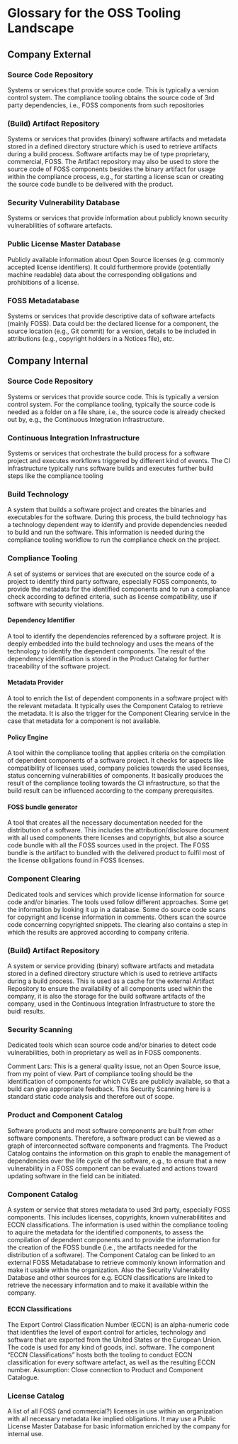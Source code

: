 # Glossary for the OSS Tooling Landscape

## Company External

### Source Code Repository
Systems or services that provide source code. This is typically a version control system. The compliance tooling obtains the source code of 3rd party dependencies, i.e., FOSS components from such repositories

### (Build) Artifact Repository
Systems or services that provides (binary) software artifacts and metadata stored in a defined directory structure which is used to retrieve artifacts during a build process. Software artifacts may be of type proprietary, commercial, FOSS. The Artifact repository may also be used to store the source code of FOSS components besides the binary artifact for usage within the compliance process, e.g., for starting a license scan or creating the source code bundle to be delivered with the product.

### Security Vulnerability Database
Systems or services that provide information about publicly known security vulnerabilities of software artefacts.

### Public License Master Database
Publicly available information about Open Source licenses (e.g. commonly accepted license identifiers). It could furthermore provide (potentially machine readable) data about the corresponding obligations and prohibitions of a license.

### FOSS Metadatabase
Systems or services that provide descriptive data of software artefacts (mainly FOSS). Data could be: the declared license for a component, the source location (e.g., Git commit) for a version, details to be included in attributions (e.g., copyright holders in a Notices file), etc.

## Company Internal

### Source Code Repository
Systems or services that provide source code. This is typically a version control system. For the compliance tooling, typically the source code is needed as a folder on a file share, i.e., the source code is already checked out by, e.g., the Continuous Integration infrastructure. 

### Continuous Integration Infrastructure
Systems or services that orchestrate the build process for a software project and executes workflows triggered by different kind of events. The CI infrastructure typically runs software builds and executes further build steps like the compliance tooling

### Build Technology
A system that builds a software project and creates the binaries and executables for the software. During this process, the build technology has a technology dependent way to identify and provide dependencies needed to build and run the software. This information is needed during the compliance tooling workflow to run the compliance check on the project.

### Compliance Tooling
A set of systems or services that are executed on the source code of a project to identify third party software, especially FOSS components, to provide the metadata for the identified components and to run a compliance check according to defined criteria, such as license compatibility, use if software with security violations.

#### Dependency Identifier
A tool to identify the dependencies referenced by a software project. It is deeply embedded into the build technology and uses the means of the technology to identify the dependent components. The result of the dependency identification is stored in the Product Catalog for further traceability of the software project.

#### Metadata Provider
A tool to enrich the list of dependent components in a software project with the relevant metadata. It typically uses the Component Catalog to retrieve the metadata. It is also the trigger for the Component Clearing service in the case that metadata for a component is not available.

#### Policy Engine
A tool within the compliance tooling that applies criteria on the compilation of dependent components of a software project. It checks for aspects like compatibility of licenses used, company policies towards the used licenses, status concerning vulnerabilities of components. It basically produces the result of the compliance tooling towards the CI infrastructure, so that the build result can be influenced according to the company prerequisites.

#### FOSS bundle generator
A tool that creates all the necessary documentation needed for the distribution of a software. This includes the attribution/disclosure document with all used components there licenses and copyrights, but also a source code bundle with all the FOSS sources used in the project. The FOSS bundle is the artifact to bundled with the delivered product to fulfil most of the license obligations found in FOSS licenses.

### Component Clearing
Dedicated tools and services which provide license information for source code and/or binaries. The tools used follow different approaches. Some get the information by looking it up in a database. Some do source code scans for copyright and license information in comments. Others scan the source code concerning copyrighted snippets. The clearing also contains a step in which the results are approved according to company criteria. 

### (Build) Artifact Repository
A system or service providing (binary) software artifacts and metadata stored in a defined directory structure which is used to retrieve artifacts during a build process. This is used as a cache for the external Artifact Repository to ensure the availability of all components used within the company, it is also the storage for the build software artifacts of the company, used in the Continuous Integration Infrastructure to store the buidl results.

### Security Scanning
Dedicated tools which scan source code and/or binaries to detect code vulnerabilities, both in proprietary as well as in FOSS components.

Comment Lars: This is a general quality issue, not an Open Source issue, from my point of view. Part of compliance tooling should be the identification of components for which CVEs are publicly available, so that a build can give appropriate feedback. This Security Scanning here is a standard static code analysis and therefore out of scope.

### Product and Component Catalog
Software products and most software components are built from other software components. Therefore, a software product can be viewed as a graph of interconnected software components and fragments. The Product Catalog contains the information on this graph to enable the management of dependencies over the life cycle of the software, e.g., to ensure that a new vulnerability in a FOSS component can be evaluated and actions toward updating software in the field can be initiated.

### Component Catalog
A system or service that stores metadata to used 3rd party, especially FOSS components. This includes licenses, copyrights, known vulnerabilitites and ECCN classifications. The information is used within the compliance tooling to aquire the metadata for the identified components, to assess the compilation of dependent components and to provide the information for the creation of the FOSS bundle (i.e., the artifacts needed for the distribution of a software). The Component Catalog can be linked to an external FOSS Metadatabase to retrieve commonly known information and make it usable within the organization. Also the Security Vulnerability Database and other sources for e.g. ECCN classifications are linked to retrieve the necessary information and to make it available within the company.

#### ECCN Classifications
The Export Control Classification Number (ECCN) is an alpha-numeric code that identifies the level of export control for articles, technology and software that are exported from the United States or the European Union. The code is used for any kind of goods, incl. software.
The component “ECCN Classifications” hosts both the tooling to conduct ECCN classification for every software artefact, as well as the resulting ECCN number. Assumption: Close connection to Product and Component Catalogue. 

### License Catalog
A list of all FOSS (and commercial?) licenses in use within an organization with all necessary metadata like implied obligations. It may use a Public License Master Database for basic information enriched by the company for internal use.
